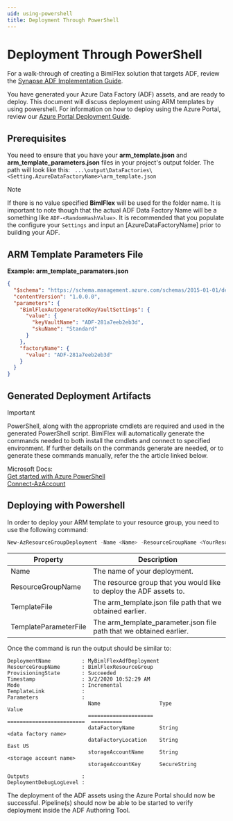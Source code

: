 ```yaml
---
uid: using-powershell
title: Deployment Through PowerShell
---
```

# Deployment Through PowerShell

For a walk-through of creating a BimlFlex solution that targets ADF, review the [Synapse ADF Implementation Guide](../implementation-guides/synapse-implementation-introduction.md).

You have generated your Azure Data Factory (ADF) assets, and are ready to deploy. This document will discuss deployment using ARM templates by using powershell. For information on how to deploy using the Azure Portal, review our [Azure Portal Deployment Guide](using-azure-portal.md).

## Prerequisites

You need to ensure that you have your **arm_template.json** and **arm_template_parameters.json** files in your project's output folder. The path will look like this: 
` ...\output\DataFactories\<Setting.AzureDataFactoryName>\arm_template.json`

> [!NOTE]
> If there is no value specified **BimlFlex** will be used for the folder name.  It is important to note though that the actual ADF Data Factory Name will be a something like `ADF-<RandomHashValue>`.  It is recommended that you populate the configure your `Settings` and input an [AzureDataFactoryName] prior to building your ADF.

## ARM Template Parameters File

[//]: # (TODO: Write a call-out as to how this file is used and what it is used for.)

**Example: arm_template_paramaters.json**
```json
{
  "$schema": "https://schema.management.azure.com/schemas/2015-01-01/deploymentParameters.json#",
  "contentVersion": "1.0.0.0",
  "parameters": {
    "BimlFlexAutogeneratedKeyVaultSettings": {
      "value": {
        "keyVaultName": "ADF-281a7eeb2eb3d",
        "skuName": "Standard"
      }
    },
    "factoryName": {
      "value": "ADF-281a7eeb2eb3d"
    }
  }
}
```

[//]: # (TODO: Build a table of the the `Settings`, complete with the [Group Name] and [Key Name], that set and control the above `keyVaultName` and `factoryName` values.  Also reference that show above is a default name and if development and deployment is wanted to a single ADF, to THEN copy these values.  I believe it is important that we try to stress proper use of the `Settings` first and foremost though.)

## Generated Deployment Artifacts

[//]: # (TODO: Oultine deployment artifacts.  Include a reference to the folder structure '...\output\Deploy\` and file naming pattern `adf-deploy.<Setting.AzureDataFactoryName>`.  Execution should only need the running of the *.ps1 file and not manually running PowerShell commands.  Reference that the commented portion is provide to already generate the installation of the required cmdlet and the proper `Connect-AzAccount` syntax.  As above, highlight was settings control what output parameters to the users can correct any potential misconfiguration.  This should be a main text block in addition the the note below.)

> [!IMPORTANT]
> PowerShell, along with the appropriate cmdlets are required and used in the generated PowerShell script.  BimlFlex will automatically generate the commands needed to both install the cmdlets and connect to specified environment.  If further details on the commands generate are needed, or to generate these commands manually, refer the the article linked below.
> 
> Microsoft Docs:
> [<Install PowerShell Article Name>](articleLink)  
> [Get started with Azure PowerShell](https://docs.microsoft.com/en-us/powershell/azure/get-started-azureps)  
> [Connect-AzAccount](https://docs.microsoft.com/en-us/powershell/module/az.accounts/connect-azaccount)  

[//]: # (TODO: Link to Microsoft Doc to install PowerShell in link above.)

## Deploying with Powershell

[//]: # (TODO: Not sure if this H2 section is needed.  Focus should be on using the script to streamline the process not manually creating and running the commands.  May be able to be refactored and used as the explanation of what `Setting` controls what value.)

In order to deploy your ARM template to your resource group, you need to use the following command:

```powershell
New-AzResourceGroupDeployment -Name <Name> -ResourceGroupName <YourResourceGroupName> -TemplateFile <arm_template.json path> -TemplateParameterFile <arm_template_parameters.json path>.json
```

|Property|Description|
|-|-|
|Name|The name of your deployment.|
|ResourceGroupName| The resource group that you would like to deploy the ADF assets to.|
|TemplateFile| The arm_template.json file path that we obtained earlier.|
|TemplateParameterFile| The arm_template_parameter.json file path that we obtained earlier.

Once the command is run the output should be similar to:

[//]: # (Not sure if `console` will work.  Have to test a build and see.  Just trying to improve code block formatting.)

```console
DeploymentName          : MyBimlFlexAdfDeployment
ResourceGroupName       : BimlFlexResourceGroup
ProvisioningState       : Succeeded
Timestamp               : 3/2/2020 10:52:29 AM
Mode                    : Incremental
TemplateLink            : 
Parameters              : 
                          Name                   Type                       Value     
                          =====================  =========================  ==========
                          dataFactoryName        String                     <data factory name>
                          dataFactoryLocation    String                     East US   
                          storageAccountName     String                     <storage account name>
                          storageAccountKey      SecureString                    
                          
Outputs                 : 
DeploymentDebugLogLevel : 
```

The deployment of the ADF assets using the Azure Portal should now be successful.  Pipeline(s) should now be able to be started to verify deployment inside the ADF Authoring Tool.

[//]: # (TODO: Link a Microsoft Doc on using the authoring tool similar to the way outlined above?)
